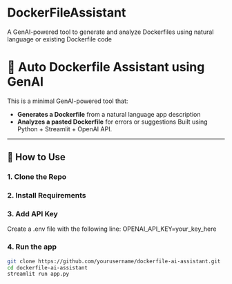 # DockerFileAssistant
A GenAI-powered tool to generate and analyze Dockerfiles using natural language or existing Dockerfile code

# 🐳 Auto Dockerfile Assistant using GenAI
This is a minimal GenAI-powered tool that:
- **Generates a Dockerfile** from a natural language app description
- **Analyzes a pasted Dockerfile** for errors or suggestions
Built using Python + Streamlit + OpenAI API.
---
## 🚀 How to Use
### 1. Clone the Repo
### 2. Install Requirements
### 3. Add API Key 
  Create a .env file with the following line:
      OPENAI_API_KEY=your_key_here
### 4. Run the app
```bash
git clone https://github.com/yourusername/dockerfile-ai-assistant.git
cd dockerfile-ai-assistant
streamlit run app.py 
